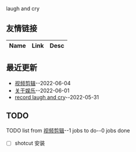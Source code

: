 
laugh and cry 
## 友情链接
| Name | Link | Desc | 
 | ---- | ---- | ---- |
## 最近更新
- [视频剪辑](https://github.com/xingzhuimeteorite/recordlife/issues/4)--2022-06-04
- [关于娱乐](https://github.com/xingzhuimeteorite/recordlife/issues/2)--2022-06-01
- [record laugh and cry](https://github.com/xingzhuimeteorite/recordlife/issues/1)--2022-05-31
## TODO
TODO list from [视频剪辑](https://github.com/xingzhuimeteorite/recordlife/issues/4)--1 jobs to do--0 jobs done
- [ ] shotcut 安装

